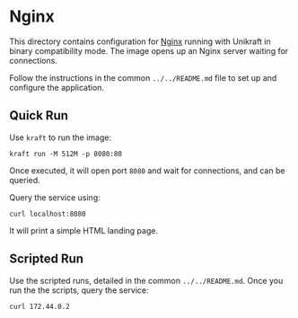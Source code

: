 # Nginx

This directory contains configuration for [Nginx](https://nginx.org/) running with Unikraft in binary compatibility mode.
The image opens up an Nginx server waiting for connections.

Follow the instructions in the common `../../README.md` file to set up and configure the application.

## Quick Run

Use `kraft` to run the image:

```console
kraft run -M 512M -p 8080:80
```

Once executed, it will open port `8080` and wait for connections, and can be queried.

Query the service using:

```console
curl localhost:8080
```

It will print a simple HTML landing page.

## Scripted Run

Use the scripted runs, detailed in the common `../../README.md`.
Once you run the the scripts, query the service:

```console
curl 172.44.0.2
```
